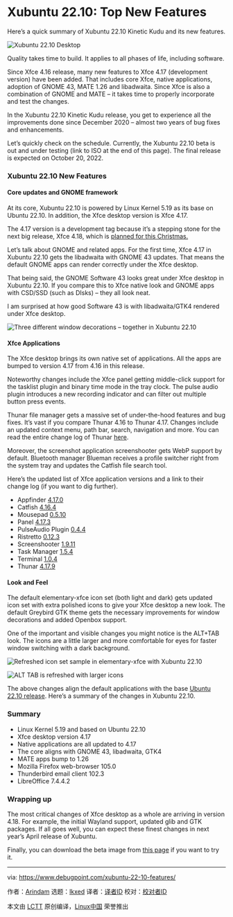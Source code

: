 [#]: subject: "Xubuntu 22.10: Top New Features"
[#]: via: "https://www.debugpoint.com/xubuntu-22-10-features/"
[#]: author: "Arindam https://www.debugpoint.com/author/admin1/"
[#]: collector: "lkxed"
[#]: translator: "geekpi"
[#]: reviewer: " "
[#]: publisher: " "
[#]: url: " "

Xubuntu 22.10: Top New Features
======
Here’s a quick summary of Xubuntu 22.10 Kinetic Kudu and its new features.

![Xubuntu 22.10 Desktop][1]

Quality takes time to build. It applies to all phases of life, including software.

Since Xfce 4.16 release, many new features to Xfce 4.17 (development version) have been added. That includes core Xfce, native applications, adoption of GNOME 43, MATE 1.26 and libadwaita. Since Xfce is also a combination of GNOME and MATE – it takes time to properly incorporate and test the changes.

In the Xubuntu 22.10 Kinetic Kudu release, you get to experience all the improvements done since December 2020 – almost two years of bug fixes and enhancements.

Let’s quickly check on the schedule. Currently, the Xubuntu 22.10 beta is out and under testing (link to ISO at the end of this page). The final release is expected on October 20, 2022.

### Xubuntu 22.10 New Features

#### Core updates and GNOME framework

At its core, Xubuntu 22.10 is powered by Linux Kernel 5.19 as its base on Ubuntu 22.10. In addition, the Xfce desktop version is Xfce 4.17.

The 4.17 version is a development tag because it’s a stepping stone for the next big release, Xfce 4.18, which is [planned for this Christmas.][2]

Let’s talk about GNOME and related apps. For the first time, Xfce 4.17 in Xubuntu 22.10 gets the libadwaita with GNOME 43 updates. That means the default GNOME apps can render correctly under the Xfce desktop.

That being said, the GNOME Software 43 looks great under Xfce desktop in Xubuntu 22.10. If you compare this to Xfce native look and GNOME apps with CSD/SSD (such as DIsks) – they all look neat.

I am surprised at how good Software 43 is with libadwaita/GTK4 rendered under Xfce desktop.

![Three different window decorations – together in Xubuntu 22.10][3]

#### Xfce Applications

The Xfce desktop brings its own native set of applications. All the apps are bumped to version 4.17 from 4.16 in this release.

Noteworthy changes include the Xfce panel getting middle-click support for the tasklist plugin and binary time mode in the tray clock. The pulse audio plugin introduces a new recording indicator and can filter out multiple button press events.

Thunar file manager gets a massive set of under-the-hood features and bug fixes. It’s vast if you compare Thunar 4.16 to Thunar 4.17. Changes include an updated context menu, path bar, search, navigation and more. You can read the entire change log of Thunar [here][4].

Moreover, the screenshot application screenshooter gets WebP support by default. Bluetooth manager Blueman receives a profile switcher right from the system tray and updates the Catfish file search tool.

Here’s the updated list of Xfce application versions and a link to their change log (if you want to dig further).

* Appfinder [4.17.0][5]
* Catfish [4.16.4][6]
* Mousepad [0.5.10][7]
* Panel [4.17.3][8]
* PulseAudio Plugin [0.4.4][9]
* Ristretto [0.12.3][10]
* Screenshooter [1.9.11][11]
* Task Manager [1.5.4][12]
* Terminal [1.0.4][13]
* Thunar [4.17.9][14]

#### Look and Feel

The default elementary-xfce icon set (both light and dark) gets updated icon set with extra polished icons to give your Xfce desktop a new look. The default Greybird GTK theme gets the necessary improvements for window decorations and added Openbox support.

One of the important and visible changes you might notice is the ALT+TAB look. The icons are a little larger and more comfortable for eyes for faster window switching with a dark background.

![Refreshed icon set sample in elementary-xfce with Xubuntu 22.10][15]

![ALT TAB is refreshed with larger icons][16]

The above changes align the default applications with the base [Ubuntu 22.10 release][17]. Here’s a summary of the changes in Xubuntu 22.10.

### Summary

* Linux Kernel 5.19 and based on Ubuntu 22.10
* Xfce desktop version 4.17
* Native applications are all updated to 4.17
* The core aligns with GNOME 43, libadwaita, GTK4
* MATE apps bump to 1.26
* Mozilla Firefox web-browser 105.0
* Thunderbird email client 102.3
* LibreOffice 7.4.4.2

### Wrapping up

The most critical changes of Xfce desktop as a whole are arriving in version 4.18. For example, the initial Wayland support, updated glib and GTK packages. If all goes well, you can expect these finest changes in next year’s April release of Xubuntu.

Finally, you can download the beta image from [this page][18] if you want to try it.

--------------------------------------------------------------------------------

via: https://www.debugpoint.com/xubuntu-22-10-features/

作者：[Arindam][a]
选题：[lkxed][b]
译者：[译者ID](https://github.com/译者ID)
校对：[校对者ID](https://github.com/校对者ID)

本文由 [LCTT](https://github.com/LCTT/TranslateProject) 原创编译，[Linux中国](https://linux.cn/) 荣誉推出

[a]: https://www.debugpoint.com/author/admin1/
[b]: https://github.com/lkxed
[1]: https://www.debugpoint.com/wp-content/uploads/2022/10/Xubuntu-22.10-Desktop-1024x563.jpg
[2]: https://debugpointnews.com/xfce-4-18-announcement/
[3]: https://www.debugpoint.com/wp-content/uploads/2022/10/Three-different-window-decorations-together-in-Xubuntu-22.10.jpg
[4]: https://gitlab.xfce.org/xfce/thunar/-/blob/master/NEWS
[5]: https://gitlab.xfce.org/xfce/xfce4-appfinder/-/blob/master/NEWS
[6]: https://gitlab.xfce.org/apps/catfish/-/blob/master/NEWS
[7]: https://gitlab.xfce.org/apps/mousepad/-/blob/master/NEWS
[8]: https://gitlab.xfce.org/xfce/xfce4-panel/-/blob/master/NEWS
[9]: https://gitlab.xfce.org/panel-plugins/xfce4-pulseaudio-plugin/-/blob/master/NEWS
[10]: https://gitlab.xfce.org/apps/ristretto/-/blob/master/NEWS
[11]: https://gitlab.xfce.org/apps/xfce4-screenshooter/-/blob/master/NEWS
[12]: https://gitlab.xfce.org/apps/xfce4-taskmanager/-/blob/master/NEWS
[13]: https://gitlab.xfce.org/apps/xfce4-terminal/-/blob/master/NEWS
[14]: https://gitlab.xfce.org/xfce/thunar/-/blob/master/NEWS
[15]: https://www.debugpoint.com/wp-content/uploads/2022/10/Refreshed-icon-set-sample-in-elementary-xfce-with-Xubuntu-22.10.jpg
[16]: https://www.debugpoint.com/wp-content/uploads/2022/10/ALT-TAB-is-refreshed-with-larger-icons.jpg
[17]: https://www.debugpoint.com/ubuntu-22-10/
[18]: https://cdimage.ubuntu.com/xubuntu/releases/kinetic/beta/
